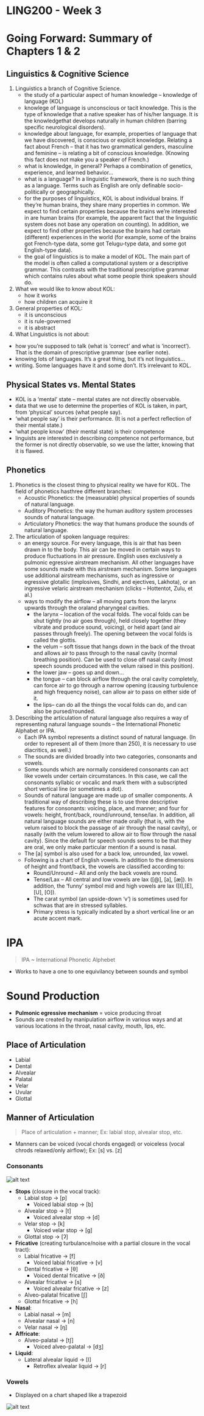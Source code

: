 # LING200 - Week 3

# Going Forward: Summary of Chapters 1 & 2

## Linguistics & Cognitive Science
1. Linguistics a branch of Cognitive Science.
	- the study of a particular aspect of human knowledge – knowledge of language (KOL)
	- knowlege of language is unconscious or tacit knowledge. This is the type of knowledge that a native speaker has of his/her language. It is the knowledgethat develops naturally in human children (barring specific neurological disorders).
	- knowledge about language, for example, properties of language that we have discovered, is conscious or explicit knowledge. Relating a fact about French – that it has two grammatical genders, masculine and feminine – is relating a bit of conscious knowledge. (Knowing this fact does not make you a speaker of French.)
	- what is knowledge, in general? Perhaps a combination of genetics, experience, and learned behavior...
	- what is a language? In a linguistic framework, there is no such thing as a language. Terms such as English are only definable socio-politically or geographically.
	- for the purposes of linguistics, KOL is about individual brains. If they’re human brains, they share many properties in common. We expect to find certain properties because the brains we’re interested in are human brains (for example, the apparent fact that the linguistic system does not base any operation on counting). In addition, we expect to find other properties because the brains had certain (different) experiences in the world (for example, some of the brains got French-type data, some got Telugu-type data, and some got English-type data).
	- the goal of linguistics is to make a model of KOL. The main part of the model is often called a computational system or a descriptive grammar. This contrasts with the traditional prescriptive grammar which contains rules about what some people think speakers should do.
2. What we would like to know about KOL:
	- how it works
	- how children can acquire it
3. General properties of KOL:
	- it is unconscious
	- it is rule-governed
	- it is abstract
4. What Linguistics is not about:
- how you’re supposed to talk (what is ‘correct’ and what is ‘incorrect’). That is the domain of prescriptive grammar (see earlier note).
- knowing lots of languages. It’s a great thing, but it’s not linguistics...
- writing. Some languages have it and some don’t. It’s irrelevant to KOL.

## Physical States vs. Mental States
- KOL is a ‘mental’ state – mental states are not directly observable.
- data that we use to determine the properties of KOL is taken, in part, from ‘physical’ sources (what people say).
- ‘what people say’ is their performance. (It is not a perfect reflection of their mental state.)
- ‘what people know’ (their mental state) is their competence
- linguists are interested in describing competence not performance, but the former is not directly observable, so we use the latter, knowing that it is flawed.

## Phonetics
1. Phonetics is the closest thing to physical reality we have for KOL. The field of phonetics hasthree different branches:
	- Acoustic Phonetics: the (measurable) physical properties of sounds of natural language.
	- Auditory Phonetics: the way the human auditory system processes sounds of natural language.
	- Articulatory Phonetics: the way that humans produce the sounds of natural language.
2. The articulation of spoken language requires:
	- an energy source. For every language, this is air that has been drawn in to the body. This air can be moved in certain ways to produce fluctuations in air pressure. English uses exclusively a pulmonic egressive airstream mechanism. All other languages have some sounds made with this airstream mechanism. Some languages use additional airstream mechanisms, such as ingressive or egressive glotallic (implosives, Sindhi, and ejectives, Lakhota), or an ingressive velaric airstream mechanism (clicks – Hottentot, Zulu, et al.)
	- ways to modify the airflow – all moving parts from the larynx upwards through the oraland pharyngeal cavities.
		- the larynx – location of the vocal folds. The vocal folds can be shut tightly (no air goes through), held closely together (they vibrate and produce sound, voicing), or held apart (and air passes through freely). The opening between the vocal folds is called the glottis.
		- the velum – soft tissue that hangs down in the back of the throat and allows air to pass through to the nasal cavity (normal breathing position). Can be used to close off nasal cavity (most speech sounds produced with the velum raised in this position).
		- the lower jaw – goes up and down...
		- the tongue – can block airflow through the oral cavity completely, can force air to go through a narrow opening (causing turbulence and high frequency noise), can allow air to pass on either side of it.
		- the lips– can do all the things the vocal folds can do, and can also be pursed/rounded.
3. Describing the articulation of natural language also requires a way of representing natural language sounds – the International Phonetic Alphabet or IPA.
	- Each IPA symbol represents a distinct sound of natural language. (In order to represent all of them (more than 250), it is necessary to use diacritics, as well.)
	- The sounds are divided broadly into two categories, consonants and vowels.
	- Some sounds which are normally considered consonants can act like vowels under certain circumstances. In this case, we call the consonants syllabic or vocalic and mark them with a subscripted short vertical line (or sometimes a dot).
	- Sounds of natural language are made up of smaller components. A traditional way of describing these is to use three descriptive features for consonants: voicing, place, and manner; and four for vowels: height, front/back, round/unround, tense/lax. In addition, all natural language sounds are either made orally (that is, with the velum raised to block the passage of air through the nasal cavity), or nasally (with the velum lowered to allow air to flow through the nasal cavity). Since the default for speech sounds seems to be that they are oral, we only make particular mention if a sound is nasal.
	- The [a] symbol is also used for a back low, unrounded, lax vowel.
	- Following is a chart of English vowels. In addition to the dimensions of height and front/back, the vowels are classified according to:
		- Round/Unround – All and only the back vowels are round.
		- Tense/Lax – All central and low vowels are lax ([@], [a], [æ]). In addition, the ‘funny’ symbol mid and high vowels are lax ([I],[E], [U], [O]).
		- The carat symbol (an upside-down ‘v’) is sometimes used for schwas that are in stressed syllables.
		- Primary stress is typically indicated by a short vertical line or an acute accent mark.

# IPA
> IPA ~ International Phonetic Alphebet

- Works to have a one to one equivilancy between sounds and symbol

# Sound Production
- **Pulmonic egressive mechanism** = voice producing throat
- Sounds are created by manipulation airflow in various ways and at various locations in the throat, nasal cavity, mouth, lips, etc.

## Place of Articulation
- Labial
- Dental
- Alvealar
- Palatal
- Velar
- Uvular
- Glottal

## Manner of Articulation
> Place of articulation + manner; Ex: labial stop, alvealar stop, etc.

- Manners can be voiced (vocal chords engaged) or voiceless (vocal chrods relaxed/only airflow); Ex: [s] vs. [z]

### Consonants
![alt text](https://66.media.tumblr.com/1941186de86968de77dd21cbed255bc0/tumblr_inline_o5x4rgCgUC1rplshr_1280.png "English Consonant IPA Chart")

- **Stops** (closure in the vocal track):
	- Labial stop -> [p]
		- Voiced labial stop -> [b]
	- Alvealar stop -> [t]
		- Voiced alvealar stop -> [d]
	- Velar stop -> [k]
		- Voiced velar stop -> [g]
	- Glottal stop -> [ʔ]
- **Fricative** (creating turbulance/noise with a partial closure in the vocal tract):
	- Labial fricative -> [f]
		- Voiced labial fricative -> [v]
	- Dental fricative -> [θ]
		- Voiced dental fricative -> [ð]
	- Alvealar fricative -> [s]
		- Voiced alvealar fricative -> [z]
	- Alveo-palatal fricative [ʃ]
	- Glottal fricative -> [h]
- **Nasal**:
	- Labial nasal -> [m]
	- Alvealar nasal -> [n]
	- Velar nasal -> [ŋ]
- **Affricate**:
	- Alveo-palatal -> [tʃ]
		- Voiced alveo-palatal -> [dʒ]
- **Liquid**:
	- Lateral alvealar liquid -> [I]
		- Retroflex alvealar liquid -> [r]

### Vowels
- Displayed on a chart shaped like a trapezoid

![alt text](https://pressbooks.com/app/uploads/sites/66983/2018/02/IPACanadianVowels-e1517844000118.jpg "English Vowel IPA Chart")